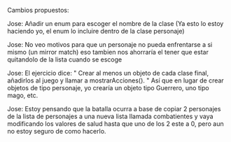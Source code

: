 Cambios propuestos:

Jose: Añadir un enum para escoger el nombre de la clase (Ya esto lo estoy haciendo yo, el enum lo incluire dentro de la clase personaje)

Jose: No veo motivos para que un personaje no pueda enfrentarse a si mismo (un mirror match) eso tambien nos ahorraría el tener que estar quitandolo de la lista cuando se escoge

Jose: El ejercicio dice: " Crear al menos un objeto de cada clase final, añadirlos al juego y llamar a mostrarAcciones(). " Así que en lugar de crear objetos de tipo personaje, yo crearía un objeto tipo Guerrero, uno tipo mago, etc.

Jose: Estoy pensando que la batalla ocurra a base de copiar 2 personajes de la lista de personajes a una nueva lista llamada combatientes y vaya modificando los valores de salud hasta que uno de los 2 este a 0, pero aun 
no estoy seguro de como hacerlo.
